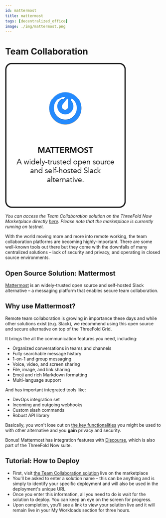 ```yaml
---
id: mattermost
title: mattermost
tags: [decentralized_office]
image: ./img/mattermost.png
---
```


# Team Collaboration

![](./img/mattermost.png)

*You can access the Team Collaboration solution on the ThreeFold Now Marketplace directly [here](https://marketplace.threefold.io/marketplace/#/solutions/mattermost). Please note that the marketplace is currently running on testnet.*

With the world moving more and more into remote working, the team collaboration platforms are becoming highly-important. There are some well-known tools out there but they come with the downfalls of many centralized solutions – lack of security and privacy, and operating in closed source environments.

## Open Source Solution: Mattermost

[Mattermost](https://mattermost.com/) is an widely-trusted open source and self-hosted Slack alternative – a messaging platform that enables secure team collaboration.

## Why use Mattermost?

Remote team collaboration is growing in importance these days and while other solutions exist (e.g. Slack), we recommend using this open source and secure alternative on top of the ThreeFold Grid.

It brings the all the communication features you need, including:

 - Organized conversations in teams and channels
 - Fully searchable message history
 - 1-on-1 and group messaging
 - Voice, video, and screen sharing
 - File, image, and link sharing
 - Emoji and rich Markdown formatting
 - Multi-language support

And has important integrated tools like:

 - DevOps integration set
 - Incoming and outgoing webhooks
 - Custom slash commands
 - Robust API library

Basically, you won't lose out on [the key functionalities](https://mattermost.com/product/) you might be used to with other alternative and you **gain** privacy and security.

Bonus! Mattermost has integration features with [Discourse](https://www.discourse.org/), which is also part of the ThreeFold Now suite.

## Tutorial: How to Deploy

- First, visit [the Team Collaboration solution](https://marketplace.threefold.io/marketplace/#/solutions/mattermost) live on the marketplace
- You'll be asked to enter a solution name – this can be anything and is simply to identify your specific deployment and will also be used in the deployment's unique URL
- Once you enter this information, all you need to do is wait for the solution to deploy. You can keep an eye on the screen for progress.
- Upon completion, you'll see a link to view your solution live and it will remain live in your My Workloads section for three hours.